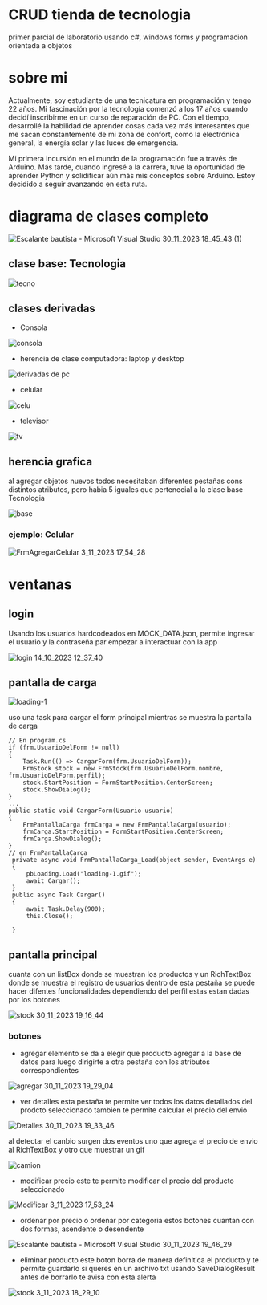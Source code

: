 # CRUD  tienda de tecnologia

primer parcial de laboratorio usando c#, windows forms y programacion orientada a objetos

# sobre mi 

Actualmente, soy estudiante de una tecnicatura en programación y tengo 22 años. Mi fascinación por la tecnología comenzó a los 17 años cuando decidí inscribirme en un curso de reparación de PC. Con el tiempo, desarrollé la habilidad de aprender cosas cada vez más interesantes que me sacan constantemente de mi zona de confort, como la electrónica general, la energía solar y las luces de emergencia.

Mi primera incursión en el mundo de la programación fue a través de Arduino. Más tarde, cuando ingresé a la carrera, tuve la oportunidad de aprender Python y solidificar aún más mis conceptos sobre Arduino. Estoy decidido a seguir avanzando en esta ruta.


# diagrama de clases completo

![Escalante bautista - Microsoft Visual Studio 30_11_2023 18_45_43 (1)](https://github.com/bautista-escalante/Escalante.bautista.SegundoParcial/assets/123372673/e4a3a20b-3b23-406b-b453-e4f0ff1f74dd)

## clase base: Tecnologia

![tecno](https://github.com/bautista-escalante/Escalante.bautista.SegundoParcial/assets/123372673/b92c79f4-6b49-41a9-8214-6bec40914b43)

## clases derivadas
 * Consola
   
![consola](https://github.com/bautista-escalante/Escalante.bautista.SegundoParcial/assets/123372673/aac89ae3-b2fe-4ce2-b432-5207f21c6b70)

 * herencia de clase computadora: laptop y desktop

   
![derivadas de pc](https://github.com/bautista-escalante/Escalante.bautista.SegundoParcial/assets/123372673/a225fd69-da09-4f47-bf26-1dda596d80b9)


 * celular
   
![celu](https://github.com/bautista-escalante/Escalante.bautista.SegundoParcial/assets/123372673/b6859f45-ad01-4e85-96b8-75c142c365b6)

* televisor 

![tv](https://github.com/bautista-escalante/Escalante.bautista.SegundoParcial/assets/123372673/9a56345a-0993-422e-b903-aa34f7df0aab)

## herencia grafica
al agregar objetos nuevos todos necesitaban diferentes pestañas cons distintos atributos, pero habia 5 iguales que pertenecial a la clase base Tecnologia

![base](https://github.com/bautista-escalante/Escalante.bautista.SegundoParcial/assets/123372673/c81aff56-97fa-4b62-9fb1-0e25d553eb67)

### ejemplo: Celular

![FrmAgregarCelular 3_11_2023 17_54_28](https://github.com/bautista-escalante/Escalante.bautista.SegundoParcial/assets/123372673/79c3d188-4140-4575-bd07-ad68675699f5)


# ventanas

## login
Usando los usuarios hardcodeados en MOCK_DATA.json, permite ingresar el usuario y la contraseña par empezar a interactuar con la app

![login 14_10_2023 12_37_40](https://github.com/bautista-escalante/Escalante.Bautista.PrimerParcial/assets/123372673/0cf35920-9e6e-4621-8724-0297e73286d8)

## pantalla de carga

![loading-1](https://github.com/bautista-escalante/Escalante.bautista.SegundoParcial/assets/123372673/4e432556-2b46-45e6-b1c8-d48eb5dd409f)

uso una task para cargar el form principal mientras se muestra la pantalla de carga 
```
// En program.cs
if (frm.UsuarioDelForm != null)
{
    Task.Run(() => CargarForm(frm.UsuarioDelForm));
    FrmStock stock = new FrmStock(frm.UsuarioDelForm.nombre, frm.UsuarioDelForm.perfil);
    stock.StartPosition = FormStartPosition.CenterScreen;
    stock.ShowDialog();
}
...
public static void CargarForm(Usuario usuario)
{
    FrmPantallaCarga frmCarga = new FrmPantallaCarga(usuario);
    frmCarga.StartPosition = FormStartPosition.CenterScreen;
    frmCarga.ShowDialog();
}
// en FrmPantallaCarga
 private async void FrmPantallaCarga_Load(object sender, EventArgs e)
 {
     pbLoading.Load("loading-1.gif");
     await Cargar();
 }
 public async Task Cargar()
 {
     await Task.Delay(900);
     this.Close();

 }
```


## pantalla principal 
cuanta con un listBox donde se muestran los productos y un RichTextBox donde se muestra el registro de usuarios
dentro de esta pestaña se puede hacer difentes funcionalidades dependiendo del perfil 
estas estan dadas por los botones

![stock 30_11_2023 19_16_44](https://github.com/bautista-escalante/Escalante.bautista.SegundoParcial/assets/123372673/1ce590fc-a21a-49ed-ab6e-4ff51d1b5cec)

### botones 

 *  agregar elemento
se da a elegir que producto agregar a la base de datos
para luego dirigirte a otra pestaña con los atributos correspondientes

![agregar 30_11_2023 19_29_04](https://github.com/bautista-escalante/Escalante.bautista.SegundoParcial/assets/123372673/be606bd8-fbca-4b6a-9dd4-9478f42d4b19)


 *  ver detalles
esta pestaña te permite ver todos los datos detallados del prodcto seleccionado
tambien te permite calcular el precio del envio

![Detalles 30_11_2023 19_33_46](https://github.com/bautista-escalante/Escalante.bautista.SegundoParcial/assets/123372673/98e78195-965f-4e92-bf91-6321a28c7ae8)

al detectar el canbio surgen dos eventos uno que agrega el precio de envio al RichTextBox y otro que muestrar un gif

![camion](https://github.com/bautista-escalante/Escalante.bautista.SegundoParcial/assets/123372673/0e21d44b-4703-4a79-9036-c0333ad733e8)


 *  modificar precio
este te permite modificar el precio del producto seleccionado

![Modificar 3_11_2023 17_53_24](https://github.com/bautista-escalante/Escalante.bautista.SegundoParcial/assets/123372673/12ad5db9-1898-425b-8602-eee2908dc8df)


 *  ordenar por precio o ordenar por categoria
estos botones cuantan con dos formas, asendente o desendente

![Escalante bautista - Microsoft Visual Studio 30_11_2023 19_46_29](https://github.com/bautista-escalante/Escalante.bautista.SegundoParcial/assets/123372673/b158ac6b-850e-4284-8a03-087664bdfc35)


 *  eliminar producto
este boton borra de manera definitica el producto y te permite guardarlo si queres en un archivo txt usando SaveDialogResult
antes de borrarlo te avisa con esta alerta

![stock 3_11_2023 18_29_10](https://github.com/bautista-escalante/Escalante.bautista.SegundoParcial/assets/123372673/986ca47a-6376-47a0-9c66-6443feec7b33)



















